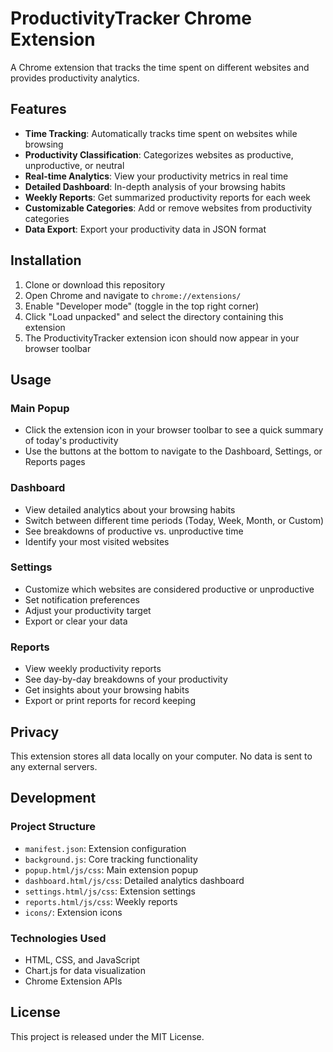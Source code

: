 # ProductivityTracker Chrome Extension

A Chrome extension that tracks the time spent on different websites and provides productivity analytics.

## Features

- **Time Tracking**: Automatically tracks time spent on websites while browsing
- **Productivity Classification**: Categorizes websites as productive, unproductive, or neutral
- **Real-time Analytics**: View your productivity metrics in real time
- **Detailed Dashboard**: In-depth analysis of your browsing habits
- **Weekly Reports**: Get summarized productivity reports for each week
- **Customizable Categories**: Add or remove websites from productivity categories
- **Data Export**: Export your productivity data in JSON format

## Installation

1. Clone or download this repository
2. Open Chrome and navigate to `chrome://extensions/`
3. Enable "Developer mode" (toggle in the top right corner)
4. Click "Load unpacked" and select the directory containing this extension
5. The ProductivityTracker extension icon should now appear in your browser toolbar

## Usage

### Main Popup

- Click the extension icon in your browser toolbar to see a quick summary of today's productivity
- Use the buttons at the bottom to navigate to the Dashboard, Settings, or Reports pages

### Dashboard

- View detailed analytics about your browsing habits
- Switch between different time periods (Today, Week, Month, or Custom)
- See breakdowns of productive vs. unproductive time
- Identify your most visited websites

### Settings

- Customize which websites are considered productive or unproductive
- Set notification preferences
- Adjust your productivity target
- Export or clear your data

### Reports

- View weekly productivity reports
- See day-by-day breakdowns of your productivity
- Get insights about your browsing habits
- Export or print reports for record keeping

## Privacy

This extension stores all data locally on your computer. No data is sent to any external servers.

## Development

### Project Structure

- `manifest.json`: Extension configuration
- `background.js`: Core tracking functionality
- `popup.html/js/css`: Main extension popup
- `dashboard.html/js/css`: Detailed analytics dashboard
- `settings.html/js/css`: Extension settings
- `reports.html/js/css`: Weekly reports
- `icons/`: Extension icons

### Technologies Used

- HTML, CSS, and JavaScript
- Chart.js for data visualization
- Chrome Extension APIs

## License

This project is released under the MIT License. 